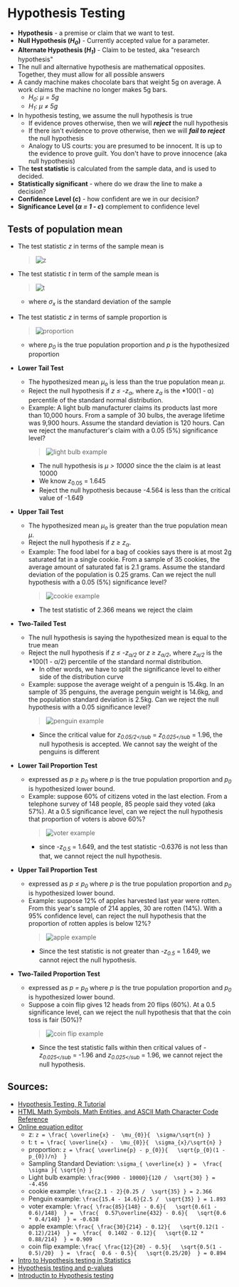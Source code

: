 # Hypothesis Testing

* **Hypothesis** - a premise or claim that we want to test.
* **Null Hypothesis (*H<sub>0</sub>*)** - Currently accepted value for a parameter.
* **Alternate Hypothesis (*H<sub>1</sub>*)** - Claim to be tested, aka "research hypothesis"
* The null and alternative hypothesis are mathematical opposites. Together, they must allow for all possible answers
* A candy machine makes chocolate bars that weight 5g on average. A work claims the machine no longer makes 5g bars.
  * *H<sub>0</sub>*: *&mu; = 5g*
  * *H<sub>1</sub>*: *&mu; &ne; 5g*
* In hypothesis testing, we assume the null hypothesis is true
  * If evidence proves otherwise, then we will ***reject*** the null hypothesis
  * If there isn't evidence to prove otherwise, then we will ***fail to reject*** the null hypothesis
  * Analogy to US courts: you are presumed to be innocent. It is up to the evidence to prove guilt. You don't have to prove innocence (aka null hypothesis)
* The **test statistic** is calculated from the sample data, and is used to decided.
* **Statistically significant** - where do we draw the line to make a decision?
* **Confidence Level (*c*)** - how confident are we in our decision?
* **Significance Level (*&alpha; = 1 - c*)** complement to confidence level


## Tests of population mean

* The test statistic *z* in terms of the sample mean is
  > ![z](https://user-images.githubusercontent.com/638189/48364012-43ed7e00-e675-11e8-89e0-679c221853f8.png)
* The test statistic *t* in term of the sample mean is
  > ![t](https://user-images.githubusercontent.com/638189/48366729-b6159100-e67c-11e8-92bc-1c74a3c2ec1d.png)
  * where *&sigma;<sub>x</sub>* is the standard deviation of the sample
* The test statistic *z* in terms of sample proportion is
  > ![proportion](https://user-images.githubusercontent.com/638189/48368969-258e7f00-e683-11e8-8fde-7939a1cf4d43.png)
  * where *p<sub>0</sub>* is the true population proportion and *p* is the hypothesized proportion

* **Lower Tail Test**
  * The hypothesized mean *&mu;<sub>o</sub>* is less than the true population mean *&mu;*.
  * Reject the null hypothesis if *z &le; -z<sub>&alpha;</sub>*, where *z<sub>&alpha;</sub>* is the *100(1 - &alpha;) percentile of the standard normal distribution.
  * Example: A light bulb manufacturer claims its products last more than 10,000 hours. From a sample of 30 bulbs, the average lifetime was 9,900 hours. Assume the standard deviation is 120 hours. Can we reject the manufacturer's claim with a 0.05 (5%) significance level?
    > ![light bulb example](https://user-images.githubusercontent.com/638189/48365044-bfe8c580-e677-11e8-8e38-15c2ddd90af2.png)
    * The null hypothesis is *&mu; > 10000* since the the claim is at least 10000
    * We know *z*<sub>0.05</sub> = 1.645
    * Reject the null hypothesis because -4.564 is less than the critical value of -1.649
* **Upper Tail Test**
  * The hypothesized mean *&mu;<sub>o</sub>* is greater than the true population mean *&mu;*.
  * Reject the null hypothesis if *z &ge; z<sub>&alpha;</sub>*.
  * Example: The food label for a bag of cookies says there is at most 2g saturated fat in a single cookie. From a sample of 35 cookies, the average amount of saturated fat is 2.1 grams. Assume the standard deviation of the population is 0.25 grams. Can we reject the null hypothesis with a 0.05 (5%) significance level?
    > ![cookie example](https://user-images.githubusercontent.com/638189/48365826-04756080-e67a-11e8-95a8-36093a2889ed.png)
    * The test statistic of 2.366 means we reject the claim
* **Two-Tailed Test**
  * The null hypothesis is saying the hypothesized mean is equal to the true mean
  * Reject the null hypothesis if *z &le; -z<sub>&alpha;/2</sub>* or *z &ge; z<sub>&alpha;/2</sub>*, where *z<sub>&alpha;/2</sub>* is the *100(1 - &alpha;/2) percentile of the standard normal distribution.
    * In other words, we have to split the significance level to either side of the distribution curve
  * Example: suppose the average weight of a penguin is 15.4kg. In an sample of 35 penguins, the average penguin weight is 14.6kg, and the population standard deviation is 2.5kg. Can we reject the null hypothesis with a 0.05 significance level?
    > ![penguin example](https://user-images.githubusercontent.com/638189/48366430-e3157400-e67b-11e8-98f7-11a2235499c5.png)
    * Since the critical value for *z<sub>0.05/2</sub* = *z<sub>0.025</sub* = 1.96, the null hypothesis is accepted. We cannot say the weight of the penguins is different
* **Lower Tail Proportion Test**
  * expressed as *p &ge; p<sub>0</sub>* where *p* is the true population proportion and *p<sub>0</sub>* is hypothesized lower bound.
  * Example: suppose 60% of citizens voted in the last election. From a telephone survey of 148 people, 85 people said they voted (aka 57%). At a 0.5 significance level, can we reject the null hypothesis that proportion of voters is above 60%?
    > ![voter example](https://user-images.githubusercontent.com/638189/48369211-e57bcc00-e683-11e8-95de-6e4c2dd63da9.png)
    * since *-z<sub>0.5</sub>* = 1.649, and the test statistic -0.6376 is not less than that, we cannot reject the null hypothesis.
* **Upper Tail Proportion Test**
  * expressed as *p &le; p<sub>0</sub>* where *p* is the true population proportion and *p<sub>0</sub>* is hypothesized lower bound.
  * Example: suppose 12% of apples harvested last year were rotten. From this year's sample of 214 apples, 30 are rotten (14%). With a 95% confidence level, can reject the null hypothesis that the proportion of rotten apples is below 12%?
    > ![apple example](https://user-images.githubusercontent.com/638189/48370363-1e697000-e687-11e8-8a41-0f5a2b54458f.png)
    * Since the test statistic is not greater than *-z<sub>0.5</sub>* = 1.649, we cannot reject the null hypothesis.
* **Two-Tailed Proportion Test**
  * expressed as *p = p<sub>0</sub>* where *p* is the true population proportion and *p<sub>0</sub>* is hypothesized lower bound.
  * Suppose a coin flip gives 12 heads from 20 flips (60%). At a 0.5 significance level, can we reject the null hypothesis that that the coin toss is fair (50%)?
    > ![coin flip example](https://user-images.githubusercontent.com/638189/48370729-22e25880-e688-11e8-86cb-870122e840f2.png)
    * Since the test statistic falls within then critical values of *-z<sub>0.025</sub* = -1.96 and *z<sub>0.025</sub* = 1.96, we cannot reject the null hypothesis.

## Sources:

* [Hypothesis Testing, R Tutorial](http://www.r-tutor.com/elementary-statistics/hypothesis-testing)
* [HTML Math Symbols, Math Entities, and ASCII Math Character Code Reference](https://www.toptal.com/designers/htmlarrows/math/)
* [Online equation editor](http://www.sciweavers.org/free-online-latex-equation-editor)
  * z: `z = \frac{ \overline{x} -  \mu_{0}}{  \sigma/\sqrt{n} }`
  * t: `t = \frac{ \overline{x} -  \mu_{0}}{  \sigma_{x}/\sqrt{n} }`
  * proportion: `z = \frac{ \overline{p} - p_{0}}{   \sqrt{p_{0}(1 - p_{0})/n}  }`
  * Sampling Standard Deviation: `\sigma_{ \overline{x} } =  \frac{ \sigma }{ \sqrt{n} }`
  * Light bulb example: `\frac{9900 - 10000}{120 /  \sqrt{30} } = -4.456`
  * cookie example: `\frac{2.1 - 2}{0.25 /  \sqrt{35} } = 2.366`
  * Penguin example: `\frac{15.4 - 14.6}{2.5 /  \sqrt{35} } = 1.893`
  * voter example: `\frac{ \frac{85}{148} - 0.6}{   \sqrt{0.6(1 - 0.6)/148}  } =  \frac{  0.57\overline{432} - 0.6}{   \sqrt{0.6 * 0.4/148}  } = -0.638`
  * apple example: `\frac{ \frac{30}{214} - 0.12}{   \sqrt{0.12(1 - 0.12)/214}  } =  \frac{  0.1402 - 0.12}{   \sqrt{0.12 * 0.88/214}  } = 0.909`
  * coin flip example: `\frac{ \frac{12}{20} - 0.5}{   \sqrt{0.5(1 - 0.5)/20}  } =  \frac{  0.6 - 0.5}{   \sqrt{0.25/20}  } = 0.894`
* [Intro to Hypothesis testing in Statistics](https://www.youtube.com/watch?v=VK-rnA3-41c)
* [Hypothesis testing and p-values](https://www.youtube.com/watch?v=-FtlH4svqx4)
* [Introductin to Hypothesis testing](https://www.youtube.com/watch?v=qsMZ4Zi5Csk)
